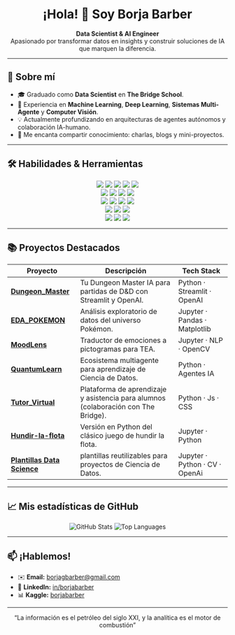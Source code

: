 <!--
**borjabarber/borjabarber** is a ✨ _special_ ✨ repository because its `README.md` (this file) appears on your GitHub profile.
-->
<!-- Banner
<p align="center">
  <img src="https://github.com/borjabarber/borjabarber/raw/main/profile-banner.png" alt="Banner" width="100%"/>
</p>
-->
<h1 align="center">¡Hola! 👋 Soy Borja Barber</h1>
<p align="center">
  <strong>Data Scientist &amp; AI Engineer</strong><br/>
  Apasionado por transformar datos en insights y construir soluciones de IA que marquen la diferencia.
</p>

---

## 🚀 Sobre mí
- 🎓 Graduado como **Data Scientist** en **The Bridge School**.
- 🤖 Experiencia en **Machine Learning**, **Deep Learning**, **Sistemas Multi-Agente** y **Computer Visión**.
- 💡 Actualmente profundizando en arquitecturas de agentes autónomos y colaboración IA-humano.
- 📖 Me encanta compartir conocimiento: charlas, blogs y mini-proyectos.

---

## 🛠️ Habilidades & Herramientas

<div align="center">
  <!-- Lenguajes y análisis -->
  <img src="https://img.shields.io/badge/Python-3776AB?logo=python&logoColor=white" /> 
  <img src="https://img.shields.io/badge/Pandas-150458?logo=pandas&logoColor=white" /> 
  <img src="https://img.shields.io/badge/Scikit--Learn-F7931E?logo=scikit-learn&logoColor=white" />
  <img src="https://img.shields.io/badge/Matplotlib-11557C?logo=matplotlib&logoColor=white" />
  <img src="https://img.shields.io/badge/Seaborn-2E77BC?logo=python&logoColor=white" />

  <!-- Deep Learning -->
  <br/>
  <img src="https://img.shields.io/badge/TensorFlow-FF6F00?logo=tensorflow&logoColor=white" />
  <img src="https://img.shields.io/badge/PyTorch-EE4C2C?logo=pytorch&logoColor=white" />
  <img src="https://img.shields.io/badge/YOLOv11-00FFFF?logo=github&logoColor=black" />
  <img src="https://img.shields.io/badge/OpenCV-5C3EE8?logo=opencv&logoColor=white" />

  <!-- Cloud & DevOps -->
  <br/>
  <img src="https://img.shields.io/badge/Docker-2496ED?logo=docker&logoColor=white" /> 
  <img src="https://img.shields.io/badge/AWS-232F3E?logo=amazonaws&logoColor=white" />
  <img src="https://img.shields.io/badge/Azure-0078D4?logo=microsoftazure&logoColor=white" />
  <img src="https://img.shields.io/badge/GCP-F9AB00?logo=googlecloud&logoColor=white" />

  <!-- Bases de datos -->
  <br/>
  <img src="https://img.shields.io/badge/SQL-003B57?logo=mysql&logoColor=white" /> 
  <img src="https://img.shields.io/badge/PostgreSQL-316192?logo=postgresql&logoColor=white" /> 
  <img src="https://img.shields.io/badge/MongoDB-47A248?logo=mongodb&logoColor=white" />

  <!-- Otros -->
  <br/>
  <img src="https://img.shields.io/badge/OpenAI-412991?logo=openai&logoColor=white" />
  <img src="https://img.shields.io/badge/Jupyter-F37626?logo=jupyter&logoColor=white" />
  <img src="https://img.shields.io/badge/Streamlit-FF4B4B?logo=streamlit&logoColor=white" />
</div>

---

## 📚 Proyectos Destacados

| Proyecto                         | Descripción                                                                                   | Tech Stack               |
|----------------------------------|-----------------------------------------------------------------------------------------------|--------------------------|
| [**Dungeon_Master**](https://github.com/borjabarber/Dungeon_Master) | Tu Dungeon Master IA para partidas de D&D con Streamlit y OpenAI.                             | Python · Streamlit · OpenAI |
| [**EDA_POKEMON**](https://github.com/borjabarber/EDA_POKEMON)        | Análisis exploratorio de datos del universo Pokémon.                                          | Jupyter · Pandas · Matplotlib |
| [**MoodLens**](https://github.com/borjabarber/MoodLens)              | Traductor de emociones a pictogramas para TEA.                                                | Jupyter · NLP · OpenCV   |
| [**QuantumLearn**](https://github.com/borjabarber/QuantumLearn)      | Ecosistema multiagente para aprendizaje de Ciencia de Datos.                                  | Python · Agentes IA      |
| [**Tutor_Virtual**](https://github.com/borjabarber/Tutor_Virtual)    | Plataforma de aprendizaje y asistencia para alumnos (colaboración con The Bridge).            | Python · Js · CSS        |
| [**Hundir-la-flota**](https://github.com/borjabarber/hundir-la-flota) | Versión en Python del clásico juego de hundir la flota.                                       | Jupyter · Python         |
| [**Plantillas Data Science**](https://github.com/borjabarber/Plantillas_Data_Science) | plantillas reutilizables para proyectos de Ciencia de Datos.                 | Jupyter · Python · CV · OpenAi      |

---

## 📈 Mis estadísticas de GitHub

<p align="center">
  <img src="https://github-readme-stats.vercel.app/api?username=borjabarber&show_icons=true&theme=radical" alt="GitHub Stats" />
  <img src="https://github-readme-stats.vercel.app/api/top-langs/?username=borjabarber&layout=compact&theme=radical" alt="Top Languages" />
</p>

---

## 📫 ¡Hablemos!

- ✉️ **Email:** borjagbarber@gmail.com  
- 🔗 **LinkedIn:** [in/borjabarber](https://www.linkedin.com/in/borjabarber/)  
- 📊 **Kaggle:** [borjabarber](https://www.kaggle.com/borjabarber)  

---

<p align="center">
  “La información es el petróleo del siglo XXI, y la analítica es el motor de combustión”  
</p>


<!--
**borjabarber/borjabarber** is a ✨ _special_ ✨ repository because its `README.md` (this file) appears on your GitHub profile.

Here are some ideas to get you started:

- 🔭 I’m currently working on ...
- 🌱 I’m currently learning ...
- 👯 I’m looking to collaborate on ...
- 🤔 I’m looking for help with ...
- 💬 Ask me about ...
- 📫 How to reach me: ...
- 😄 Pronouns: ...
- ⚡ Fun fact: ...
-->
